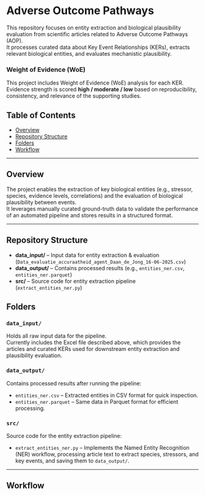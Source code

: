 
# Adverse Outcome Pathways

This repository focuses on entity extraction and biological plausibility evaluation from scientific articles related to Adverse Outcome Pathways (AOP).  
It processes curated data about Key Event Relationships (KERs), extracts relevant biological entities, and evaluates mechanistic plausibility.

### Weight of Evidence (WoE)

This project includes Weight of Evidence (WoE) analysis for each KER.  
Evidence strength is scored **high / moderate / low** based on reproducibility, consistency, and relevance of the supporting studies.


##  Table of Contents

- [Overview](#overview)
- [Repository Structure](#repository-structure) 
- [Folders](#folders)
- [Workflow](#workflow)

---

## Overview

The project enables the extraction of key biological entities (e.g., stressor, species, evidence levels, correlations) and the evaluation of biological plausibility between events.  
It leverages manually curated ground-truth data to validate the performance of an automated pipeline and stores results in a structured format.

---

## Repository Structure

- **data_input/** – Input data for entity extraction & evaluation (`Data_evaluatie_accuraatheid_agent_Daan_de_Jong_16-06-2025.csv`) 
- **data_output/** – Contains processed results (e.g., `entities_ner.csv`, `entities_ner.parquet`)  
- **src/** – Source code for entity extraction pipeline (`extract_entities_ner.py`)
## Folders

### `data_input/`
Holds all raw input data for the pipeline.  
Currently includes the Excel file described above, which provides the articles and curated KERs used for downstream entity extraction and plausibility evaluation.

### `data_output/`
Contains processed results after running the pipeline:
- `entities_ner.csv` – Extracted entities in CSV format for quick inspection.
- `entities_ner.parquet` – Same data in Parquet format for efficient processing.

### `src/`
Source code for the entity extraction pipeline:
- `extract_entities_ner.py` – Implements the Named Entity Recognition (NER) workflow, processing article text to extract species, stressors, and key events, and saving them to `data_output/`.

---

## Workflow
